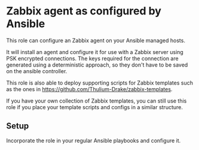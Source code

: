 # Zabbix agent as configured by Ansible
This role can configure an Zabbix agent on your Ansible managed hosts.

It will install an agent and configure it for use with a Zabbix server using
PSK encrypted connections. The keys required for the connection are generated
using a deterministic approach, so they don't have to be saved on the ansible
controller.

This role is also able to deploy supporting scripts for Zabbix templates such as
the ones in https://github.com/Thulium-Drake/zabbix-templates.

If you have your own collection of Zabbix templates, you can still use this role if
you place your template scripts and configs in a similar structure.

## Setup
Incorporate the role in your regular Ansible playbooks and configure it.
